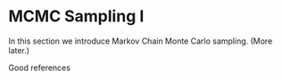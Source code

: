 # MCMC Sampling I

In this section we introduce Markov Chain Monte Carlo sampling. (More later.)

Good references 
